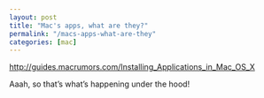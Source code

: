 ```yaml
---
layout: post
title: "Mac's apps, what are they?"
permalink: "/macs-apps-what-are-they"
categories: [mac]
---
```


<a href="http://guides.macrumors.com/Installing_Applications_in_Mac_OS_X">http://guides.macrumors.com/Installing_Applications_in_Mac_OS_X</a>

Aaah, so that’s what’s happening under the hood!
